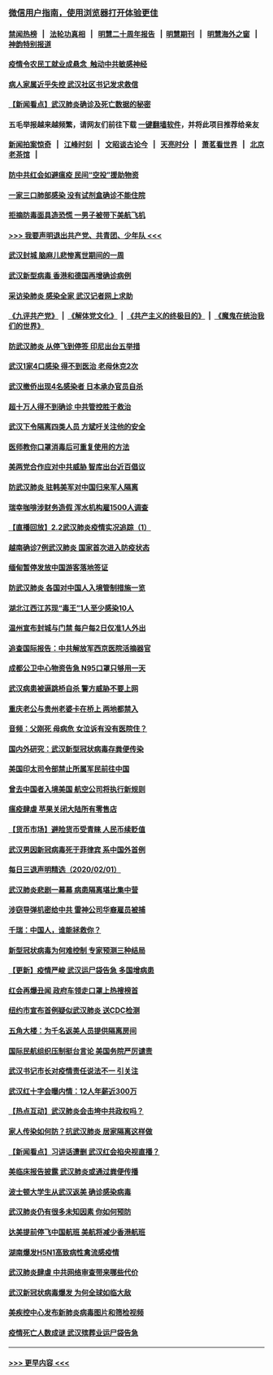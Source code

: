 ### [微信用户指南，使用浏览器打开体验更佳](https://github.com/gfw-breaker/banned-news1/blob/master/indexes/wechat-guide.md?t=0)
#### [禁闻热榜](热点新闻.md?t=0)  &nbsp;&nbsp;|&nbsp;&nbsp; [法轮功真相](https://github.com/gfw-breaker/truth/blob/master/README.md?t=0) &nbsp;&nbsp;|&nbsp;&nbsp; [明慧二十周年报告](https://github.com/gfw-breaker/mh-reports/blob/master/README.md?t=0) &nbsp;&nbsp;|&nbsp;&nbsp;[明慧期刊](https://github.com/gfw-breaker/mh-qikan) &nbsp;&nbsp;|&nbsp;&nbsp; [明慧海外之窗](https://github.com/gfw-breaker/mh-news/blob/master/README.md?t=0) &nbsp;&nbsp;|&nbsp;&nbsp; [神韵特别报道](https://github.com/gfw-breaker/mh-news/blob/master/shenyun.md?t=0)
#### [疫情令农民工就业成悬念  触动中共敏感神经](../pages/nsc413/n11839625.md?t=02030633) 
#### [病人家属近乎失控 武汉社区书记发求救信](../pages/nsc413/n11839621.md?t=02030633) 
#### [【新闻看点】武汉肺炎确诊及死亡数据的秘密](../pages/nsc413/n11839539.md?t=02030633) 
#### 五毛举报越来越频繁，请网友们前往下载 [一键翻墙软件](https://github.com/gfw-breaker/ssr-accounts)，并将此项目推荐给亲友
#### [新闻拍案惊奇](https://github.com/gfw-breaker/banned-news1/blob/master/pages/link4.md) &nbsp;&nbsp;|&nbsp;&nbsp; [江峰时刻](https://github.com/gfw-breaker/banned-news1/blob/master/pages/link4.md) &nbsp;&nbsp;|&nbsp;&nbsp; [文昭谈古论今](https://github.com/gfw-breaker/banned-news1/blob/master/pages/link4.md) &nbsp;&nbsp;|&nbsp;&nbsp; [天亮时分](https://github.com/gfw-breaker/banned-news1/blob/master/pages/link4.md) &nbsp;&nbsp;|&nbsp;&nbsp; [萧茗看世界](https://github.com/gfw-breaker/banned-news1/blob/master/pages/link4.md) &nbsp;&nbsp;|&nbsp;&nbsp; [北京老茶馆](https://github.com/gfw-breaker/banned-news1/blob/master/pages/link4.md) &nbsp;&nbsp;|&nbsp;&nbsp; 
#### [防中共红会如避瘟疫 民间“空投”援助物资](../pages/nsc413/n11839313.md?t=02030633) 
#### [一家三口肺部感染 没有试剂盒确诊不能住院](../pages/nsc413/n11839581.md?t=02030633) 
#### [拒摘防毒面具造恐慌 一男子被带下美航飞机](../pages/nsc413/n11839455.md?t=02030633) 
#### [>>> 我要声明退出共产党、共青团、少年队 <<<](https://github.com/begood0513/goodnews/blob/master/quit/letter.md) 
#### [武汉封城 脑麻儿悲惨离世期间的一周](../pages/nsc413/n11839378.md?t=02030633) 
#### [武汉新型病毒 香港和德国再增确诊病例](../pages/nsc413/n11839381.md?t=02030633) 
#### [采访染肺炎 感染全家 武汉记者网上求助](../pages/nsc413/n11839411.md?t=02030633) 
#### [《九评共产党》](https://github.com/begood0513/9ping.md/blob/master/README.md) &nbsp;|&nbsp; [《解体党文化》](../../../../jtdwh.md/blob/master/README.md)  &nbsp;|&nbsp; [《共产主义的终极目的》](../../../../gczydzjmd.md/blob/master/README.md) &nbsp;|&nbsp; [《魔鬼在统治我们的世界》](../../../../mgztzwmdsj.md/blob/master/README.md) 
#### [防武汉肺炎 从停飞到停签 印尼出台五举措](../pages/nsc413/n11839282.md?t=02030633) 
#### [武汉1家4口感染 得不到医治 老母休克2次](../pages/nsc413/n11839277.md?t=02030633) 
#### [武汉撤侨出现4名感染者 日本承办官员自杀](../pages/nsc413/n11839044.md?t=02030633) 
#### [超十万人得不到确诊 中共管控胜于救治](../pages/nsc413/n11838462.md?t=02030633) 
#### [武汉下令隔离四类人员 方斌吁关注他的安全](../pages/nsc413/n11838878.md?t=02030633) 
#### [医师教你口罩消毒后可重复使用的方法](../pages/nsc413/n11839225.md?t=02030633) 
#### [美两党合作应对中共威胁 智库出台近百倡议](../pages/nsc413/n11838437.md?t=02030633) 
#### [防武汉肺炎 驻韩美军对中国归来军人隔离](../pages/nsc413/n11838970.md?t=02030633) 
#### [瑞幸咖啡涉财务造假 浑水机构雇1500人调查](../pages/nsc413/n11838486.md?t=02030633) 
#### [【直播回放】2.2武汉肺炎疫情实况追踪（1）](../pages/nsc413/n11838871.md?t=02030633) 
#### [越南确诊7例武汉肺炎 国家首次进入防疫状态](../pages/nsc413/n11838860.md?t=02030633) 
#### [缅甸暂停发放中国游客落地签证](../pages/nsc413/n11838730.md?t=02030633) 
#### [防武汉肺炎 各国对中国人入境管制措施一览](../pages/nsc413/n11838726.md?t=02030633) 
#### [湖北江西江苏现“毒王”1人至少感染10人](../pages/nsc413/n11838670.md?t=02030633) 
#### [温州宣布封城与门禁 每户每2日仅准1人外出](../pages/nsc413/n11838748.md?t=02030633) 
#### [追查国际报告：中共解放军西京医院活摘器官](../pages/nsc413/n11838359.md?t=02030633) 
#### [成都公卫中心物资告急 N95口罩只够用一天](../pages/nsc413/n11834896.md?t=02030633) 
#### [武汉病患被逼跳桥自杀 警方威胁不要上网](../pages/nsc413/n11838521.md?t=02030633) 
#### [重庆老公与贵州老婆卡在桥上 两地都禁入](../pages/nsc413/n11838677.md?t=02030633) 
#### [音频：父刚死 母病危 女泣诉有没有医院住？](../pages/nsc413/n11838501.md?t=02030633) 
#### [国内外研究：武汉新型冠状病毒存粪便传染](../pages/nsc413/n11838353.md?t=02030633) 
#### [美国印太司令部禁止所属军民前往中国](../pages/nsc413/n11838418.md?t=02030633) 
#### [曾去中国者入境美国 航空公司将执行新规则](../pages/nsc413/n11838375.md?t=02030633) 
#### [瘟疫肆虐 苹果关闭大陆所有零售店](../pages/nsc413/n11838235.md?t=02030633) 
#### [【货币市场】避险货币受青睐 人民币续贬值](../pages/nsc413/n11838086.md?t=02030633) 
#### [武汉男因新冠病毒死于菲律宾 系中国外首例](../pages/nsc413/n11838247.md?t=02030633) 
#### [每日三退声明精选（2020/02/01）](../pages/nsc413/n11838281.md?t=02030633) 
#### [武汉肺炎悲剧一幕幕 病患隔离堪比集中营](../pages/nsc413/n11838047.md?t=02030633) 
#### [涉窃导弹机密给中共 雷神公司华裔雇员被捕](../pages/nsc413/n11838129.md?t=02030633) 
#### [千瑞：中国人，谁能拯救你？](../pages/nsc413/n11838069.md?t=02030633) 
#### [新型冠状病毒为何难控制 专家预测三种结局](../pages/nsc413/n11838002.md?t=02030633) 
#### [【更新】疫情严峻 武汉运尸袋告急 多国增病患](../pages/nsc413/n11801312.md?t=02030633) 
#### [红会再爆丑闻 政府车领走口罩上热搜榜首](../pages/nsc413/n11837825.md?t=02030633) 
#### [纽约市宣布首例疑似武汉肺炎 送CDC检测](../pages/nsc413/n11837852.md?t=02030633) 
#### [五角大楼：为千名返美人员提供隔离房间](../pages/nsc413/n11837831.md?t=02030633) 
#### [国际民航组织压制挺台言论 美国务院严厉谴责](../pages/nsc413/n11837791.md?t=02030633) 
#### [武汉书记市长对疫情责任说法不一 引关注](../pages/nsc413/n11837546.md?t=02030633) 
#### [武汉红十字会曝内情：12人年薪近300万](../pages/nsc413/n11837677.md?t=02030633) 
#### [【热点互动】武汉肺炎会击垮中共政权吗？](../pages/nsc413/n11837779.md?t=02030633) 
#### [家人传染如何防？抗武汉肺炎 居家隔离这样做](../pages/nsc413/n11837622.md?t=02030633) 
#### [【新闻看点】习讲话遭删 武汉红会掐央视直播？](../pages/nsc413/n11837573.md?t=02030633) 
#### [美临床报告披露 武汉肺炎或通过粪便传播](../pages/nsc413/n11837626.md?t=02030633) 
#### [波士顿大学生从武汉返美 确诊感染病毒](../pages/nsc413/n11837580.md?t=02030633) 
#### [武汉肺炎仍有很多未知因素 你如何预防](../pages/nsc413/n11837666.md?t=02030633) 
#### [达美提前停飞中国航班 美航将减少香港航班](../pages/nsc413/n11837649.md?t=02030633) 
#### [湖南爆发H5N1高致病性禽流感疫情](../pages/nsc413/n11837648.md?t=02030633) 
#### [武汉肺炎肆虐 中共网络审查带来哪些代价](../pages/nsc413/n11837510.md?t=02030633) 
#### [武汉新冠状病毒爆发 为何全球如临大敌](../pages/nsc413/n11837564.md?t=02030633) 
#### [美疾控中心发布新肺炎病毒图片和筛检视频](../pages/nsc413/n11837491.md?t=02030633) 
#### [疫情死亡人数成谜 武汉殡葬业运尸袋告急](../pages/nsc413/n11837536.md?t=02030633) 

----
#### [ >>> 更早内容 <<< ](../indexes/nsc413-earlier.md)
